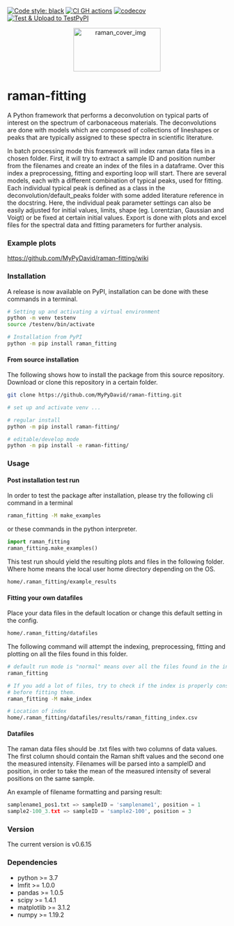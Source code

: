 [![Code style: black](https://img.shields.io/badge/code%20style-black-000000.svg)](https://github.com/psf/black)
[![CI GH actions](https://github.com/MyPyDavid/raman-fitting/actions/workflows/build-test-codecov.yml/badge.svg)](https://github.com/MyPyDavid/raman-fitting/actions/workflows/build-test-codecov.yml)
[![codecov](https://codecov.io/gh/MyPyDavid/raman-fitting/branch/main/graph/badge.svg?token=II9JZAODJY)](https://codecov.io/gh/MyPyDavid/raman-fitting)
[![Test & Upload to TestPyPI](https://github.com/MyPyDavid/raman-fitting/actions/workflows/upload-to-testpypi.yml/badge.svg)](https://github.com/MyPyDavid/raman-fitting/actions/workflows/upload-to-testpypi.yml)

<p align="center" width="100%">
  <img src="https://user-images.githubusercontent.com/13996213/140090631-ed7c9f51-7630-49b6-9081-fb0675a5a4c9.png" alt="raman_cover_img"  width="200px" height="100px"/>
</p> 


# raman-fitting
 A Python framework that performs a deconvolution on typical parts of interest on the spectrum of carbonaceous materials.
 The deconvolutions are done with models which are composed of collections of lineshapes or peaks that are typically assigned to these spectra in scientific literature.




In batch processing mode this framework will index raman data files in a chosen folder.
First, it will try to extract a sample ID and position number from the filenames and create an index of the files in a dataframe. Over this index a preprocessing, fitting and exporting loop will start.
There are several models, each with a different combination of typical peaks, used for fitting. Each individual typical peak is defined as a class in the deconvolution/default_peaks folder with some added literature reference in the docstring. Here, the individual peak parameter settings can also be easily adjusted for initial values, limits, shape (eg. Lorentzian, Gaussian and Voigt) or be fixed at certain initial values.
Export is done with plots and excel files for the spectral data and fitting parameters for further analysis.


### Example plots

https://github.com/MyPyDavid/raman-fitting/wiki


### Installation

A release is now available on PyPI, installation can be done with these commands in a terminal.
``` bash
# Setting up and activating a virtual environment
python -m venv testenv
source /testenv/bin/activate

# Installation from PyPI
python -m pip install raman_fitting
```

#### From source installation

The following shows how to install the package from this source repository.
Download or clone this repository in a certain folder.
``` bash
git clone https://github.com/MyPyDavid/raman-fitting.git

# set up and activate venv ...

# regular install
python -m pip install raman-fitting/

# editable/develop mode
python -m pip install -e raman-fitting/
```

### Usage

#### Post installation test run

In order to test the package after installation, please try the following cli command in a terminal
``` bash
raman_fitting -M make_examples
```
or these commands in the python interpreter.
``` python
import raman_fitting
raman_fitting.make_examples()
```
This test run should yield the resulting plots and files in the following folder. Where home means the local user home directory depending on the OS.
``` bash
home/.raman_fitting/example_results
```

#### Fitting your own datafiles
Place your data files in the default location or change this default setting in the config.
``` bash
home/.raman_fitting/datafiles
```
The following command will attempt the indexing, preprocessing, fitting and plotting on all the files found in this folder.
``` bash
# default run mode is "normal" means over all the files found in the index
raman_fitting

# If you add a lot of files, try to check if the index is properly constructed
# before fitting them.
raman_fitting -M make_index

# Location of index
home/.raman_fitting/datafiles/results/raman_fitting_index.csv
```

#### Datafiles

The raman data files should be .txt files with two columns of data values.
The first column should contain the Raman shift values and the second one the measured intensity.
Filenames will be parsed into a sampleID and position, in order to take the mean of the measured intensity
of several positions on the same sample.

An example of filename formatting and parsing result:
``` python
samplename1_pos1.txt => sampleID = 'samplename1', position = 1
sample2-100_3.txt => sampleID = 'sample2-100', position = 3
```
### Version

The current version is v0.6.15

### Dependencies

- python >= 3.7
- lmfit >= 1.0.0
- pandas >= 1.0.5
- scipy >= 1.4.1
- matplotlib >= 3.1.2
- numpy >= 1.19.2
